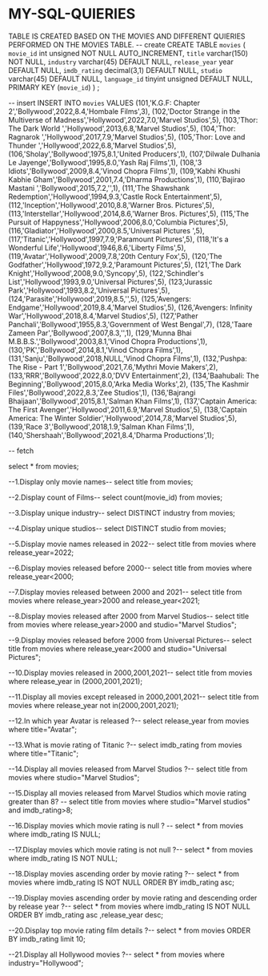 # MY-SQL-QUIERIES
TABLE IS CREATED BASED ON THE MOVIES AND DIFFERENT QUIERIES PERFORMED ON THE MOVIES TABLE.
-- create
CREATE TABLE `movies` (
`movie_id` int unsigned NOT NULL AUTO_INCREMENT,
`title` varchar(150) NOT NULL,
`industry` varchar(45) DEFAULT NULL,
`release_year` year DEFAULT NULL,
`imdb_rating` decimal(3,1) DEFAULT NULL,
`studio` varchar(45) DEFAULT NULL,
`language_id` tinyint unsigned DEFAULT NULL,
PRIMARY KEY (`movie_id`)
) ;

-- insert
INSERT INTO `movies`
VALUES (101,'K.G.F: Chapter 2','Bollywood',2022,8.4,'Hombale Films',3),
(102,'Doctor Strange in the Multiverse of Madness','Hollywood',2022,7.0,'Marvel Studios',5),
(103,'Thor: The Dark World ','Hollywood',2013,6.8,'Marvel Studios',5),
(104,'Thor: Ragnarok ','Hollywood',2017,7.9,'Marvel Studios',5),
(105,'Thor: Love and Thunder ','Hollywood',2022,6.8,'Marvel Studios',5),
(106,'Sholay','Bollywood',1975,8.1,'United Producers',1),
(107,'Dilwale Dulhania Le Jayenge','Bollywood',1995,8.0,'Yash Raj Films',1),
(108,'3 Idiots','Bollywood',2009,8.4,'Vinod Chopra Films',1),
(109,'Kabhi Khushi Kabhie Gham','Bollywood',2001,7.4,'Dharma Productions',1),
(110,'Bajirao Mastani ','Bollywood',2015,7.2,'',1),
(111,'The Shawshank Redemption','Hollywood',1994,9.3,'Castle Rock Entertainment',5),
(112,'Inception','Hollywood',2010,8.8,'Warner Bros. Pictures',5),
(113,'Interstellar','Hollywood',2014,8.6,'Warner Bros. Pictures',5),
(115,'The Pursuit of Happyness','Hollywood',2006,8.0,'Columbia Pictures',5),
(116,'Gladiator','Hollywood',2000,8.5,'Universal Pictures ',5),
(117,'Titanic','Hollywood',1997,7.9,'Paramount Pictures',5),
(118,'It\'s a Wonderful Life','Hollywood',1946,8.6,'Liberty Films',5),
(119,'Avatar','Hollywood',2009,7.8,'20th Century Fox',5),
(120,'The Godfather','Hollywood',1972,9.2,'Paramount Pictures',5),
(121,'The Dark Knight','Hollywood',2008,9.0,'Syncopy',5),
(122,'Schindler\'s List','Hollywood',1993,9.0,'Universal Pictures',5),
(123,'Jurassic Park','Hollywood',1993,8.2,'Universal Pictures',5),
(124,'Parasite','Hollywood',2019,8.5,'',5),
(125,'Avengers: Endgame','Hollywood',2019,8.4,'Marvel Studios',5),
(126,'Avengers: Infinity War','Hollywood',2018,8.4,'Marvel Studios',5),
(127,'Pather Panchali','Bollywood',1955,8.3,'Government of West Bengal',7),
(128,'Taare Zameen Par','Bollywood',2007,8.3,'',1),
(129,'Munna Bhai M.B.B.S.','Bollywood',2003,8.1,'Vinod Chopra Productions',1),
(130,'PK','Bollywood',2014,8.1,'Vinod Chopra Films',1),
(131,'Sanju','Bollywood',2018,NULL,'Vinod Chopra Films',1),
(132,'Pushpa: The Rise - Part 1','Bollywood',2021,7.6,'Mythri Movie Makers',2),
(133,'RRR','Bollywood',2022,8.0,'DVV Entertainment',2),
(134,'Baahubali: The Beginning','Bollywood',2015,8.0,'Arka Media Works',2),
(135,'The Kashmir Files','Bollywood',2022,8.3,'Zee Studios',1),
(136,'Bajrangi Bhaijaan','Bollywood',2015,8.1,'Salman Khan Films',1),
(137,'Captain America: The First Avenger','Hollywood',2011,6.9,'Marvel Studios',5),
(138,'Captain America: The Winter Soldier','Hollywood',2014,7.8,'Marvel Studios',5),
(139,'Race 3','Bollywood',2018,1.9,'Salman Khan Films',1),
(140,'Shershaah','Bollywood',2021,8.4,'Dharma Productions',1);

-- fetch 

select * from movies;

--1.Display only movie names--
select title from movies;

--2.Display count of Films--
select count(movie_id) from movies;

--3.Display unique industry--
select DISTINCT industry from movies;

--4.Display unique studios--
select DISTINCT studio from movies;

--5.Display movie names released in 2022--
select title from movies where release_year=2022;

--6.Display movies released before 2000--
select title from movies where release_year<2000;

--7.Display movies released between 2000 and 2021--
select title from movies where release_year>2000 and release_year<2021;

--8.Display movies released after 2000 from Marvel Studios--
select title from movies where release_year>2000 and studio="Marvel Studios";

--9.Display movies released before 2000 from Universal Pictures--
select title from movies where release_year<2000 and studio="Universal Pictures";

--10.Display movies released in 2000,2001,2021--
select title from movies where release_year in (2000,2001,2021);

--11.Display all movies except released in 2000,2001,2021--
select title from movies where release_year not in(2000,2001,2021);

--12.In which year Avatar is released ?--
select release_year from movies where title="Avatar";

--13.What is movie rating of Titanic ?--
select imdb_rating from movies where title="Titanic";

--14.Display all movies released from Marvel Studios ?--
select title from movies where studio="Marvel Studios";

--15.Display all movies released from Marvel Studios which movie rating greater than 8? --
select title from movies where studio="Marvel studios" and imdb_rating>8;

--16.Display movies which movie rating is null ? --
select * from movies where imdb_rating IS NULL;

--17.Display movies which movie rating is not null ?--
select * from movies where imdb_rating IS NOT NULL;

--18.Display movies ascending order by movie rating ?--
select * from movies where imdb_rating IS NOT NULL ORDER BY imdb_rating asc;

--19.Display movies ascending order by movie rating and descending order by release year ?--
select * from movies where imdb_rating IS NOT NULL ORDER BY imdb_rating asc ,release_year desc;

--20.Display top movie rating film details ?--
select *  from movies ORDER BY imdb_rating limit 10;

--21.Display all Hollywood movies ?--
select * from movies where industry="Hollywood";
